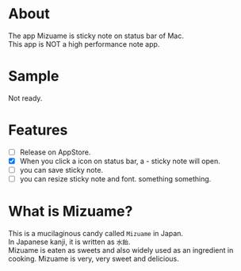 # About
The app Mizuame is sticky note on status bar of Mac.  
This app is NOT a high performance note app.

# Sample
Not ready.

# Features
- [ ] Release on AppStore.
- [x] When you click a icon on status bar, a - sticky note will open.
- [ ] you can save sticky note.
- [ ] you can resize sticky note and font.
something something.

# What is Mizuame?
This is a mucilaginous candy called `Mizuame` in Japan.  
In Japanese kanji, it is written as `水飴`.  
Mizuame is eaten as sweets and also widely used as an ingredient in cooking. Mizuame is very, very sweet and delicious.
